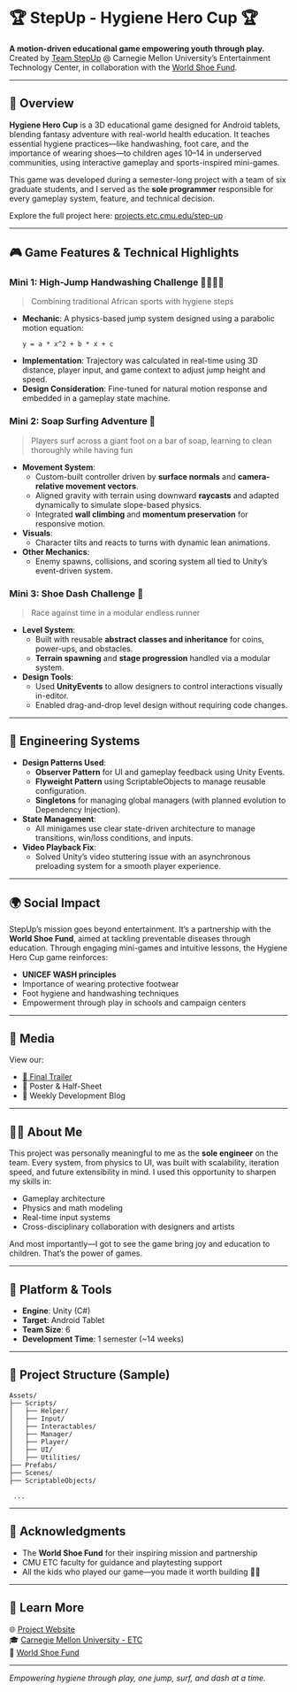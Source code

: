 
# 🏆 StepUp - Hygiene Hero Cup 🏆

**A motion-driven educational game empowering youth through play.**  
Created by [Team StepUp](https://projects.etc.cmu.edu/step-up) @ Carnegie Mellon University’s Entertainment Technology Center, in collaboration with the [World Shoe Fund](https://www.worldshoefund.org/).

---

## 🚀 Overview

**Hygiene Hero Cup** is a 3D educational game designed for Android tablets, blending fantasy adventure with real-world health education. It teaches essential hygiene practices—like handwashing, foot care, and the importance of wearing shoes—to children ages 10–14 in underserved communities, using interactive gameplay and sports-inspired mini-games.

This game was developed during a semester-long project with a team of six graduate students, and I served as the **sole programmer** responsible for every gameplay system, feature, and technical decision.

Explore the full project here: [projects.etc.cmu.edu/step-up](https://projects.etc.cmu.edu/step-up/about)

---

## 🎮 Game Features & Technical Highlights

### Mini 1: High-Jump Handwashing Challenge 🏃🏿‍♂️‍➡️
> Combining traditional African sports with hygiene steps

- **Mechanic**: A physics-based jump system designed using a parabolic motion equation:
  ```
  y = a * x^2 + b * x + c
  ```
- **Implementation**: Trajectory was calculated in real-time using 3D distance, player input, and game context to adjust jump height and speed.
- **Design Consideration**: Fine-tuned for natural motion response and embedded in a gameplay state machine.

### Mini 2: Soap Surfing Adventure 🧼
> Players surf across a giant foot on a bar of soap, learning to clean thoroughly while having fun

- **Movement System**:
  - Custom-built controller driven by **surface normals** and **camera-relative movement vectors**.
  - Aligned gravity with terrain using downward **raycasts** and adapted dynamically to simulate slope-based physics.
  - Integrated **wall climbing** and **momentum preservation** for responsive motion.
- **Visuals**:
  - Character tilts and reacts to turns with dynamic lean animations.
- **Other Mechanics**:
  - Enemy spawns, collisions, and scoring system all tied to Unity’s event-driven system.

### Mini 3: Shoe Dash Challenge 👟
> Race against time in a modular endless runner

- **Level System**:
  - Built with reusable **abstract classes and inheritance** for coins, power-ups, and obstacles.
  - **Terrain spawning** and **stage progression** handled via a modular system.
- **Design Tools**:
  - Used **UnityEvents** to allow designers to control interactions visually in-editor.
  - Enabled drag-and-drop level design without requiring code changes.

---

## 🔧 Engineering Systems

- **Design Patterns Used**:
  - **Observer Pattern** for UI and gameplay feedback using Unity Events.
  - **Flyweight Pattern** using ScriptableObjects to manage reusable configuration.
  - **Singletons** for managing global managers (with planned evolution to Dependency Injection).
- **State Management**:
  - All minigames use clear state-driven architecture to manage transitions, win/loss conditions, and inputs.
- **Video Playback Fix**:
  - Solved Unity’s video stuttering issue with an asynchronous preloading system for a smooth player experience.

---

## 🌍 Social Impact

StepUp’s mission goes beyond entertainment. It’s a partnership with the **World Shoe Fund**, aimed at tackling preventable diseases through education. Through engaging mini-games and intuitive lessons, the Hygiene Hero Cup game reinforces:
- **UNICEF WASH principles**
- Importance of wearing protective footwear
- Foot hygiene and handwashing techniques
- Empowerment through play in schools and campaign centers

---

## 📸 Media

View our:
- [🎥 Final Trailer](https://projects.etc.cmu.edu/step-up/media/)
- 📜 Poster & Half-Sheet
- 📝 Weekly Development Blog

---

## 👨‍💻 About Me

This project was personally meaningful to me as the **sole engineer** on the team. Every system, from physics to UI, was built with scalability, iteration speed, and future extensibility in mind. I used this opportunity to sharpen my skills in:
- Gameplay architecture
- Physics and math modeling
- Real-time input systems
- Cross-disciplinary collaboration with designers and artists

And most importantly—I got to see the game bring joy and education to children. That’s the power of games.

---

## 📱 Platform & Tools

- **Engine**: Unity (C#)
- **Target**: Android Tablet
- **Team Size**: 6
- **Development Time**: 1 semester (~14 weeks)

---

## 📂 Project Structure (Sample)

```
Assets/
├── Scripts/
│   ├── Helper/
│   ├── Input/
│   ├── Interactables/
│   ├── Manager/
│   ├── Player/
│   ├── UI/
│   ├── Utilities/
├── Prefabs/
├── Scenes/
├── ScriptableObjects/
 
 ...
```

---

## 🙌 Acknowledgments

- The **World Shoe Fund** for their inspiring mission and partnership
- CMU ETC faculty for guidance and playtesting support
- All the kids who played our game—you made it worth building 👶🏿

---

## 🔗 Learn More

🌐 [Project Website](https://projects.etc.cmu.edu/step-up)  
🎓 [Carnegie Mellon University - ETC](https://www.etc.cmu.edu/blog/projects/stepup/)  
👣 [World Shoe Fund](https://www.worldshoefund.org/)

---

*Empowering hygiene through play, one jump, surf, and dash at a time.*
